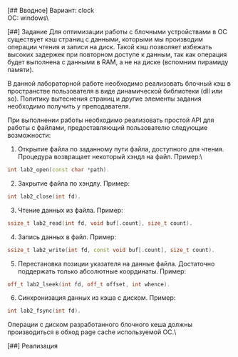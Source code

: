 [## Вводное]
Вариант: clock\
ОС: windows\

[##] Задание
Для оптимизации работы с блочными устройствами в ОС существует кэш страниц с данными, которыми мы производим операции чтения и записи на диск. Такой кэш позволяет избежать высоких задержек при повторном доступе к данным, так как операция будет выполнена с данными в RAM, а не на диске (вспомним пирамиду памяти).

В данной лабораторной работе необходимо реализовать блочный кэш в пространстве пользователя в виде динамической библиотеки (dll или so). Политику вытеснения страниц и другие элементы задания необходимо получить у преподавателя.

При выполнении работы необходимо реализовать простой API для работы с файлами, предоставляющий пользователю следующие возможности:

1. Открытие файла по заданному пути файла, доступного для чтения. Процедура возвращает некоторый хэндл на файл. Пример:\
```c++
int lab2_open(const char *path).
```

2. Закрытие файла по хэндлу. Пример:
```c++
int lab2_close(int fd).
```

3. Чтение данных из файла. Пример:
```c++
ssize_t lab2_read(int fd, void buf[.count], size_t count).
```

4. Запись данных в файл. Пример:
```c++
ssize_t lab2_write(int fd, const void buf[.count], size_t count).
```

5. Перестановка позиции указателя на данные файла. Достаточно поддержать только абсолютные координаты. Пример:
```c++
off_t lab2_lseek(int fd, off_t offset, int whence).
```

6. Синхронизация данных из кэша с диском. Пример:
```c++
int lab2_fsync(int fd).
```

Операции с диском разработанного блочного кеша должны производиться в обход page cache используемой ОС.\

[##] Реализация

